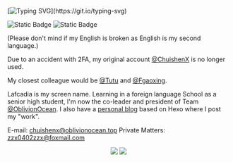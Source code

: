 [![Typing SVG](https://readme-typing-svg.demolab.com?font=Black+Ops+One&duration=3000&pause=500&color=00FF14&center=true&vCenter=true&multiline=true&random=false&width=435&height=80&lines=Learn+to+become+INVISIBLE.;I+am+who+that+isn't.)](https://git.io/typing-svg)

![Static Badge](https://img.shields.io/badge/Into-Oblivion-blue)
![Static Badge](https://img.shields.io/badge/Fitting-High_School-orange)

(Please don't mind if my English is broken as English is my second language.)

Due to an accident with 2FA, my original account [@ChuishenX](https://github.com/ChuishenX/) is no longer used.

My closest colleague would be [@Tutu](https://github.com/ye-tutu/) and [@Fgaoxing](https://github.com/Fgaoxing/).

Lafcadia is my screen name. Learning in a foreign language School as a senior high student, I'm now the co-leader and president of Team [@OblivionOcean](https://github.com/OblivionOcean). I also have a [personal blog](https://chuishen.xyz) based on Hexo where I post my "work".

E-mail: chuishenx@oblivionocean.top
Private Matters: zzx0402zzx@foxmail.com

<div align="center">
  <img src="https://github-readme-stats.vercel.app/api?username=ChuishenX&rank_icon=percentile&count_private=true&show_icons=true" />
  <img src="https://github-readme-stats.vercel.app/api?username=Lafcadia&rank_icon=percentile&count_private=true&show_icons=true" />
</div>
